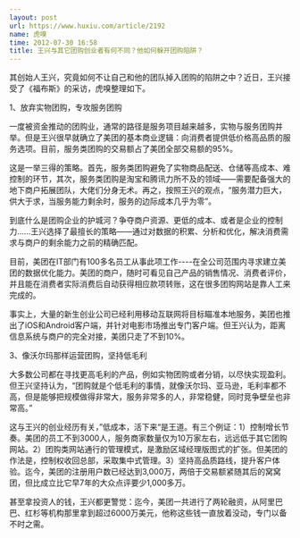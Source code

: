 ```yaml
---
layout: post
url: https://www.huxiu.com/article/2192
name: 虎嗅
time: 2012-07-30 16:58
title: 王兴与其它团购创业者有何不同？他如何躲开团购陷阱？
---
```

其创始人王兴，究竟如何不让自己和他的团队掉入团购的陷阱之中？近日，王兴接受了《福布斯》的采访，虎嗅整理如下。

1、放弃实物团购，专攻服务团购

一度被资金推动的团购业，通常的路径是服务项目越来越多，实物与服务团购并举。但是王兴很早就确立了美团的基本商业逻辑：向消费者提供低价格高品质的服务选项。目前，服务类团购的交易额占了美团全部交易额的95%。

这是一举三得的策略。首先，服务类团购避免了实物商品配送、仓储等高成本、难控制的环节，其次，服务类团购是淘宝和腾讯力所不及的领域——需要配备强大的地下商户拓展团队，大佬们分身无术。再之，按照王兴的观点，“服务潜力巨大，供大于求，当服务能力剩余时，服务的边际成本几乎为零”。

到底什么是团购企业的护城河？争夺商户资源、更低的成本、或者是企业的控制力......王兴选择了最擅长的策略——通过对数据的积累、分析和优化，解决消费需求与商户的剩余能力之前的精确匹配。

目前，美团在IT部门有100多名员工从事此项工作----在全公司范围内寻求建立美团的数据优化能力。美团的商户，随时可看见自己产品的销售情况、消费者评价，并且能在消费者实际消费后自动获得相应款项转账，这在很多团购网站是靠人工来完成的。

事实上，大量的新生创业公司已经利用移动互联网将目标瞄准本地服务，美团也推出了iOS和Android客户端，并针对电影市场推出专门客户端。但王兴认为，距离信息系统与商户的完全对接，美团只走了不到10%。

3、像沃尔玛那样运营团购，坚持低毛利

大多数公司都在寻找更高毛利的产品，例如实物团购或者分销，以尽快实现盈利。但王兴坚持认为，“团购就是个低毛利的事情，就像沃尔玛、亚马逊，毛利率都不高，但是能够把规模做得非常大，服务非常多的人，非常稳健，同时竞争壁垒也非常高。”

这与王兴的创业经历有关，”低成本，活下来“是王道。有三个例证：1）控制增长节奏。美团的员工不到3000人，服务商家数量仅为10万家左右，远远低于其它团购网站。2）团购类网站通行的管理模式，是激励区域经理版图式的扩张。但美团的作法是，控制权收回总部，采取集中式管理。3）坚持高品质路线，提升客户体验。迄今，美团的注册用户数已经达到3,000万，两倍于交易额紧随其后的窝窝团，但比成立比它早7年的大众点评要少1,000多万。

甚至拿投资人的钱，王兴都更警觉：迄今，美团一共进行了两轮融资，从阿里巴巴、红杉等机构那里拿到超过6000万美元，他称这些钱一直放着没动，专门以备不时之需。

